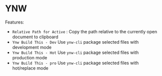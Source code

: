 # YNW

Features:

- `Relative Path for Active` : Copy the path relative to the currently open document to clipboard
- `Ynw Build This - Dev` Use `ynw-cli` package selected files with development mode
- `Ynw Build This - Hot` Use `ynw-cli` package selected files with production mode
- `Ynw Build This - pro` Use `ynw-cli` package selected files with hot/replace mode
